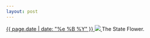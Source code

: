 ```yaml
---
layout: post
---
```


<p>
  <a href="/323">
    <time>{{ page.date | date: "%e %B %Y" }}</time>
    <img src="https://s3.amazonaws.com/life.aaronjgreenberg.com/323.jpg">
  </a>
  The State Flower.
</p>
